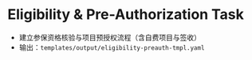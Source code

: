 # Eligibility & Pre-Authorization Task

- 建立参保资格核验与项目预授权流程（含自费项目与签收）
- 输出：`templates/output/eligibility-preauth-tmpl.yaml`
